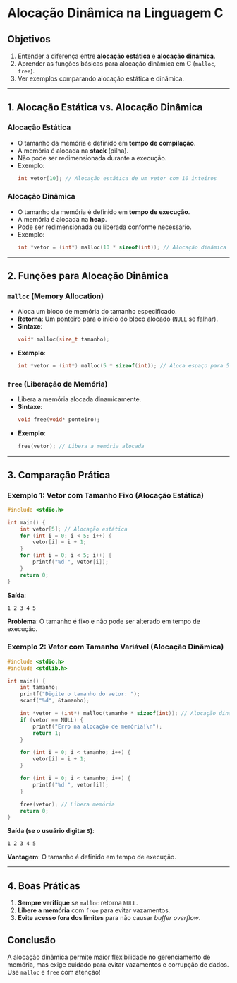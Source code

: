 # **Alocação Dinâmica na Linguagem C**  

## **Objetivos**  
1. Entender a diferença entre **alocação estática** e **alocação dinâmica**.  
2. Aprender as funções básicas para alocação dinâmica em C (`malloc`, `free`).  
3. Ver exemplos comparando alocação estática e dinâmica.  

---  

## **1. Alocação Estática vs. Alocação Dinâmica**  

### **Alocação Estática**  
- O tamanho da memória é definido em **tempo de compilação**.  
- A memória é alocada na **stack** (pilha).  
- Não pode ser redimensionada durante a execução.  
- Exemplo:  
  ```c
  int vetor[10]; // Alocação estática de um vetor com 10 inteiros
  ```

### **Alocação Dinâmica**  
- O tamanho da memória é definido em **tempo de execução**.  
- A memória é alocada na **heap**.  
- Pode ser redimensionada ou liberada conforme necessário.  
- Exemplo:  
  ```c
  int *vetor = (int*) malloc(10 * sizeof(int)); // Alocação dinâmica de um vetor com 10 inteiros
  ```

---  

## **2. Funções para Alocação Dinâmica**  

### **`malloc` (Memory Allocation)**  
- Aloca um bloco de memória do tamanho especificado.  
- **Retorna**: Um ponteiro para o início do bloco alocado (`NULL` se falhar).  
- **Sintaxe**:  
  ```c
  void* malloc(size_t tamanho);
  ```
- **Exemplo**:  
  ```c
  int *vetor = (int*) malloc(5 * sizeof(int)); // Aloca espaço para 5 inteiros
  ```
  
### **`free` (Liberação de Memória)**  
- Libera a memória alocada dinamicamente.  
- **Sintaxe**:  
  ```c
  void free(void* ponteiro);
  ```
- **Exemplo**:  
  ```c
  free(vetor); // Libera a memória alocada
  ```

---  

## **3. Comparação Prática**  

### **Exemplo 1: Vetor com Tamanho Fixo (Alocação Estática)**  
```c
#include <stdio.h>

int main() {
    int vetor[5]; // Alocação estática
    for (int i = 0; i < 5; i++) {
        vetor[i] = i + 1;
    }
    for (int i = 0; i < 5; i++) {
        printf("%d ", vetor[i]);
    }
    return 0;
}
```
**Saída**:  
```
1 2 3 4 5
```
**Problema**: O tamanho é fixo e não pode ser alterado em tempo de execução.  

### **Exemplo 2: Vetor com Tamanho Variável (Alocação Dinâmica)**  
```c
#include <stdio.h>
#include <stdlib.h>

int main() {
    int tamanho;
    printf("Digite o tamanho do vetor: ");
    scanf("%d", &tamanho);

    int *vetor = (int*) malloc(tamanho * sizeof(int)); // Alocação dinâmica
    if (vetor == NULL) {
        printf("Erro na alocação de memória!\n");
        return 1;
    }

    for (int i = 0; i < tamanho; i++) {
        vetor[i] = i + 1;
    }

    for (int i = 0; i < tamanho; i++) {
        printf("%d ", vetor[i]);
    }

    free(vetor); // Libera memória
    return 0;
}
```
**Saída (se o usuário digitar `5`)**:  
```
1 2 3 4 5
```
**Vantagem**: O tamanho é definido em tempo de execução.  

---  

## **4. Boas Práticas**  
1. **Sempre verifique** se `malloc` retorna `NULL`.  
2. **Libere a memória** com `free` para evitar vazamentos.  
3. **Evite acesso fora dos limites** para não causar *buffer overflow*.  

## **Conclusão**  
A alocação dinâmica permite maior flexibilidade no gerenciamento de memória, mas exige cuidado para evitar vazamentos e corrupção de dados. Use `malloc` e `free` com atenção!  
